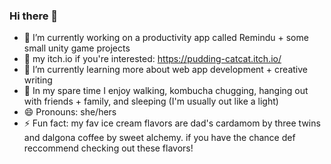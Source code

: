 ### Hi there 👋
- 🔭 I’m currently working on a productivity app called Remindu + some small unity game projects
- 🥺 my itch.io if you're interested: https://pudding-catcat.itch.io/
- 🌱 I’m currently learning more about web app development + creative writing
- 🌙 In my spare time I enjoy walking, kombucha chugging, hanging out with friends + family, and sleeping (I'm usually out like a light)
- 😄 Pronouns: she/hers
- ⚡ Fun fact: my fav ice cream flavors are dad's cardamom by three twins and dalgona coffee by sweet alchemy. if you have the chance def reccommend checking out these flavors!
